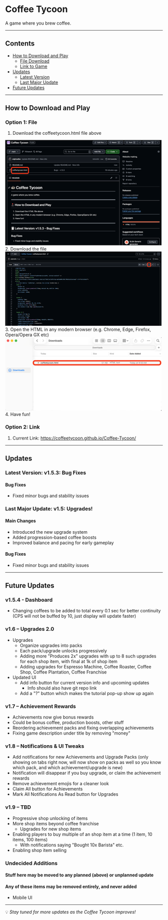 # Coffee Tycoon

A game where you brew coffee.

---

## Contents
- [How to Download and Play](#how-to-download-and-play)
  - [File Download](#option-1-file)
  - [Link to Game](#option-2-link)
- [Updates](#updates)
  - [Latest Version](#latest-version-v153-bug-fixes)
  - [Last Major Update](#last-major-update-v15-upgrades)
- [Future Updates](#future-updates)

---

## How to Download and Play

### Option 1: File
1. Download the coffeetycoon.html file above  
<img src="Images/Open.png" alt="Open" width="500">
2. Download the file  
<img src="Images/Download.png" alt="Download" width="500">
3. Open the HTML in any modern browser (e.g. Chrome, Edge, Firefox, Opera/Opera GX etc)  
<img src="Images/Files.png" alt="Files" width="500">
4. Have fun!

### Option 2: Link
1. Current Link: https://coffeetycoon.github.io/Coffee-Tycoon/
---

## Updates

### Latest Version: v1.5.3: Bug Fixes
#### Bug Fixes
- Fixed minor bugs and stability issues


### Last Major Update: v1.5: Upgrades!
#### Main Changes
- Introduced the new upgrade system
- Added progression-based coffee boosts
- Improved balance and pacing for early gameplay

#### Bug Fixes
- Fixed minor bugs and stability issues

---

## Future Updates

### v1.5.4 - Dashboard
- Changing coffees to be added to total every 0.1 sec for better continuity (CPS will not be buffed by 10, just display will update faster)

### v1.6 – Upgrades 2.0
- Upgrades
  - Organize upgrades into packs
  - Each pack/upgrade unlocks progressively
  - Adding more "Produces 2x" upgrades with up to 8 such upgrades for each shop item, with final at 1k of shop item
  - Adding upgrades for Espresso Machine, Coffee Roaster, Coffee Shop, Coffee Plantation, Coffee Franchise
- Updated UI
  - Add info button for current version info and upcoming updates
    - Info should also have git repo link
  - Add a "?" button which makes the tutorial pop-up show up again

### v1.7 – Achievement Rewards
- Achievements now give bonus rewards
- Could be bonus coffee, production boosts, other stuff
- Reordering achievement packs and fixing overlapping achievements
- Fixing game description under title by removing "money"

### v1.8 – Notifications & UI Tweaks
- Add notifications for new Achievements and Upgrade Packs (only showing on tabs right now, will now show on packs as well so you know which pack, and which achievement/upgrade is new)
- Notification will disappear if you buy upgrade, or claim the achievement rewards
- Remove achievement emojis for a cleaner look
- Claim All button for Achievements
- Mark All Notifications As Read button for Upgrades

### v1.9 – TBD
- Progressive shop unlocking of items
- More shop items beyond coffee franchise
  - Upgrades for new shop items
- Enabling players to buy multiple of an shop item at a time (1 item, 10 items, 100 items)
  - With notifications saying "Bought 10x Barista" etc.
- Enabling shop item selling

### Undecided Additions
#### Stuff here may be moved to any planned (above) or unplanned update
#### Any of these items may be removed entirely, and never added
- Mobile UI
---

💡 *Stay tuned for more updates as the Coffee Tycoon improves!*
